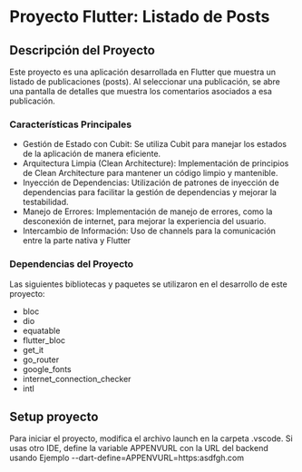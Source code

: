 # Proyecto Flutter: Listado de Posts

## Descripción del Proyecto

Este proyecto es una aplicación desarrollada en Flutter que muestra un listado de publicaciones (posts). Al seleccionar una publicación, se abre una pantalla de detalles que muestra los comentarios asociados a esa publicación.

### Características Principales
- Gestión de Estado con Cubit: Se utiliza Cubit para manejar los estados de la aplicación de manera eficiente.
- Arquitectura Limpia (Clean Architecture): Implementación de principios de Clean Architecture para mantener un código limpio y mantenible.
- Inyección de Dependencias: Utilización de patrones de inyección de dependencias para facilitar la gestión de dependencias y mejorar la testabilidad.
- Manejo de Errores: Implementación de manejo de errores, como la desconexión de internet, para mejorar la experiencia del usuario.
- Intercambio de Información: Uso de channels para la comunicación entre la parte nativa y Flutter

### Dependencias del Proyecto
Las siguientes bibliotecas y paquetes se utilizaron en el desarrollo de este proyecto:

- bloc
- dio
- equatable
- flutter_bloc
- get_it
- go_router
- google_fonts
- internet_connection_checker
- intl

## Setup proyecto
Para iniciar el proyecto, modifica el archivo launch en la carpeta .vscode. Si usas otro IDE, define la variable APPENVURL con la URL del backend usando Ejemplo --dart-define=APPENVURL=https:asdfgh.com
